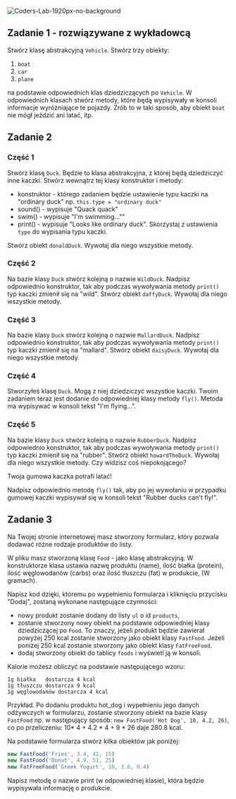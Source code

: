 ![Coders-Lab-1920px-no-background](https://user-images.githubusercontent.com/30623667/104709394-2cabee80-571f-11eb-9518-ea6a794e558e.png)


## Zadanie 1 - rozwiązywane z wykładowcą



Stwórz klasę abstrakcyjną `Vehicle`. Stwórz trzy obiekty:

1. `boat`
1. `car` 
1. `plane` 

na podstawie odpowiednich klas dziedziczących po `Vehicle`. W odpowiednich klasach stwórz metody, które będą wypisywały w konsoli informacje wyróżniające te pojazdy. Zrób to w taki sposób, aby obiekt `boat` nie mógł jeździć ani latać, itp.



## Zadanie 2



### Część 1

Stwórz klasę ```Duck```. Będzie to klasa abstrakcyjna, z której będą dziedziczyć inne kaczki. Stwórz wewnątrz tej klasy konstruktor i metody:

* konstruktor - którego zadaniem będzie ustawienie typu kaczki na "ordinary duck" np. `this.type = "ordinary duck"`
* sound() - wypisuje "Quack quack"
* swim() - wypisuje "I'm swimming...""
* print() - wypisuje "Looks like ordinary duck". Skorzystaj z ustawienia `type` do wypisania typu kaczki.

Stwórz obiekt ```donaldDuck```. Wywołaj dla niego wszystkie metody.


### Część 2

Na bazie  klasy ```Duck``` stwórz kolejną o nazwie ```WildDuck```. Nadpisz odpowiednio konstruktor, tak aby podczas wywoływania metody ```print()``` typ kaczki zmienił się na "wild". Stwórz obiekt ```daffyDuck```. Wywołaj dla niego wszystkie metody.


### Część 3

Na bazie klasy ```Duck``` stwórz kolejną o nazwie ```MallardDuck```. Nadpisz odpowiednio konstruktor, tak aby podczas wywoływania metody ```print()``` typ kaczki zmienił się na "mallard". Stwórz obiekt ```daisyDuck```. Wywołaj dla niego wszystkie metody.


### Część 4

Stworzyłeś klasę ```Duck```. Mogą z niej dziedziczyć wszystkie kaczki. Twoim zadaniem teraz jest dodanie do odpowiedniej klasy metody ```fly()```. Metoda ma wypisywać w konsoli tekst "I'm flying...".


### Część 5

Na bazie  klasy ```Duck``` stwórz kolejną o nazwie ```RubberDuck```. Nadpisz odpowiednio konstruktor, tak aby podczas wywoływania metody ```print()``` typ kaczki zmienił się na "rubber". Stwórz obiekt ```howardTheDuck```. Wywołaj dla niego wszystkie metody. Czy widzisz coś niepokojącego?

Twoja gumowa kaczka potrafi latać!

Nadpisz odpowiednio metodę ```fly()``` tak, aby po jej wywołaniu w przypadku gumowej kaczki wypisywał się w konsoli tekst "Rubber ducks can't fly!".


## Zadanie 3



Na Twojej stronie internetowej masz stworzony formularz, który pozwala dodawać
różne rodzaje produktów do listy.

W pliku masz stworzoną klasę `Food` - jako klasę abstrakcyjną. W konstruktorze klasa ustawia nazwę
produktu (name), ilość białka (protein), ilość węglowodanów (carbs)  oraz ilość tłuszczu (fat) w produkcie, (W gramach).


Napisz kod dzięki, któremu po wypełnieniu formularza i kliknięciu przycisku "Dodaj", zostaną wykonane następujące czynności:
 * nowy produkt zostanie dodany do listy ```ul``` o id ```products```,
 * zostanie stworzony nowy obiekt na podstawie odpowiedniej klasy dziedziczącej po `Food`. To znaczy, jeżeli produkt będzie zawierał powyżej 250 kcal zostanie stworzony jako obiekt klasy `FastFood`. Jeżeli poniżej 250 kcal zostanie stworzony jako obiekt klasy `FatFreeFood`.
 * dodaj stworzony obiekt do tablicy ```foods``` i wyświetl ją w konsoli.

Kalorie możesz obliczyć na podstawie następującego wzoru:
```plain
1g białka	dostarcza 4 kcal
1g tłuszczu	dostarcza 9 kcal
1g węglowodanów	dostarcza 4 kcal
```

Przykład.
Po dodaniu produktu hot_dog i wypełnieniu jego danych odżywczych w formularzu, zostanie stworzony obiekt na bazie klasy `FastFood` np. w następujący sposób: ```new FastFood('Hot Dog', 10, 4.2, 26)```, co po przeliczeniu:
10* 4 + 4.2 * 4 + 9 * 26 daje 280.8 kcal.

Na podstawie formularza stwórz kilka obiektów jak poniżej:

```JavaScript
new FastFood('Fries', 3.4, 41, 15)
new FastFood('Donut', 4.9, 51, 25)
new FatFreeFood('Greek Yogurt', 10, 3.6, 0.4)
```
Napisz metodę o nazwie print (w odpowiedniej klasie), która będzie wypisywała informację o produkcie.
